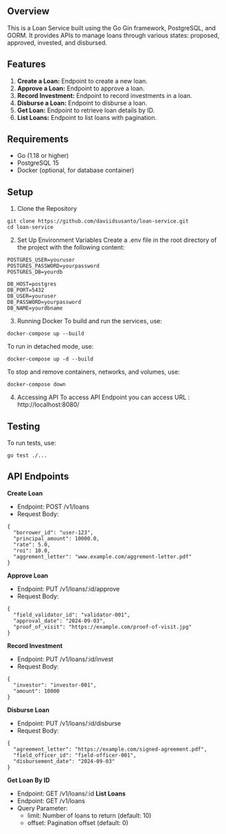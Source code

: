 ## **Overview**
This is a Loan Service built using the Go Gin framework, PostgreSQL, and GORM. It provides APIs to manage loans through various states: proposed, approved, invested, and disbursed.

## **Features**
1. **Create a Loan:** Endpoint to create a new loan.
2. **Approve a Loan:** Endpoint to approve a loan.
3. **Record Investment:** Endpoint to record investments in a loan.
4. **Disburse a Loan:** Endpoint to disburse a loan.
5. **Get Loan:** Endpoint to retrieve loan details by ID.
6. **List Loans:** Endpoint to list loans with pagination.

## **Requirements**
- Go (1.18 or higher)
- PostgreSQL 15
- Docker (optional, for database container)

## **Setup**
1. Clone the Repository
```
git clone https://github.com/daviidsusanto/loan-service.git
cd loan-service
```
2. Set Up Environment Variables
Create a .env file in the root directory of the project with the following content:
```
POSTGRES_USER=youruser
POSTGRES_PASSWORD=yourpassword
POSTGRES_DB=yourdb

DB_HOST=postgres
DB_PORT=5432
DB_USER=youruser
DB_PASSWORD=yourpassword
DB_NAME=yourdbname
```
3. Running Docker
To build and run the services, use:
```
docker-compose up --build
```
To run in detached mode, use:
```
docker-compose up -d --build
```
To stop and remove containers, networks, and volumes, use:
```
docker-compose down
```
4. Accessing API
To access API Endpoint you can access URL : http://localhost:8080/

## **Testing**
To run tests, use:
```
go test ./...
```

## **API Endpoints**
**Create Loan**
- Endpoint: POST /v1/loans
- Request Body:
```
{
  "borrower_id": "user-123",
  "principal_amount": 10000.0,
  "rate": 5.0,
  "roi": 10.0,
  "aggrement_letter": "www.example.com/aggrement-letter.pdf"
}
```
**Approve Loan**
- Endpoint: PUT /v1/loans/:id/approve
- Request Body:
```
{
  "field_validator_id": "validator-001",
  "approval_date": "2024-09-03",
  "proof_of_visit": "https://example.com/proof-of-visit.jpg"
}
```
**Record Investment**
- Endpoint: PUT /v1/loans/:id/invest
- Request Body:
```
{
  "investor": "investor-001",
  "amount": 10000
}
```
**Disburse Loan**
- Endpoint: PUT /v1/loans/:id/disburse
- Request Body:
```
{
  "agreement_letter": "https://example.com/signed-agreement.pdf",
  "field_officer_id": "field-officer-001",
  "disbursement_date": "2024-09-03"
}
```
**Get Loan By ID**
- Endpoint: GET /v1/loans/:id
**List Loans**
- Endpoint: GET /v1/loans
- Query Parameter:
    * limit: Number of loans to return (default: 10)
    * offset: Pagination offset (default: 0)